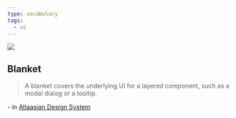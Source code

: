 ```yaml
---
type: vocabulary
tags:
  - ui
---
```


![](https://atlassian.design/static/a25ac095204e2e509577375339ae368d/blanket.svg)

## Blanket
> A blanket covers the underlying UI for a layered component, such as a modal dialog or a tooltip.

\- in [Atlaasian Design System](https://atlassian.design/components)
